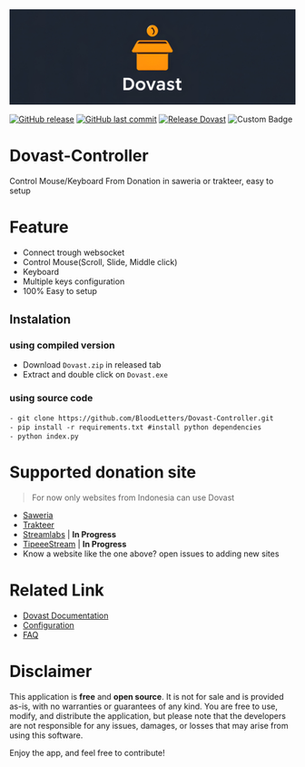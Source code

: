 <img src="assets/banner.jpg" alt="Banner" style="width:800px;">

[![GitHub release](https://img.shields.io/github/v/release/BloodLetters/Dovast-Controller.svg)](https://github.com/BloodLetters/Dovast-Controller/releases)
[![GitHub last commit](https://img.shields.io/github/last-commit/BloodLetters/Dovast-Controller.svg)](https://github.com/BloodLetters/Dovast-Controller/commits/main)
[![Release Dovast](https://github.com/BloodLetters/Dovast-Controller/actions/workflows/main.yml/badge.svg)](https://github.com/BloodLetters/Dovast-Controller/actions/workflows/main.yml)
![Custom Badge](https://img.shields.io/badge/Status-Active-brightgreen)


# Dovast-Controller
Control Mouse/Keyboard From Donation in saweria or trakteer, easy to setup

# Feature
- Connect trough websocket
- Control Mouse(Scroll, Slide, Middle click)
- Keyboard
- Multiple keys configuration
- 100% Easy to setup

## Instalation

### using compiled version
- Download ``Dovast.zip`` in released tab <br>
- Extract and double click on ``Dovast.exe``

### using source code
```
- git clone https://github.com/BloodLetters/Dovast-Controller.git
- pip install -r requirements.txt #install python dependencies
- python index.py
```

# Supported donation site
> For now only websites from Indonesia can use Dovast
- [Saweria](https://saweria.co/)
- [Trakteer](https://trakteer.id/)
- [Streamlabs](https://streamlabs.com) | **In Progress**
- [TipeeeStream](https://www.tipeeestream.com/) | **In Progress**
- Know a website like the one above? open issues to adding new sites

# Related Link
- [Dovast Documentation](https://github.com/BloodLetters/Dovast-Controller/wiki)
- [Configuration](https://github.com/BloodLetters/Dovast-Controller/wiki/Configuration)
- [FAQ](https://github.com/BloodLetters/Dovast-Controller/wiki/FAQ)

# Disclaimer
This application is **free** and **open source**. It is not for sale and is provided as-is,
with no warranties or guarantees of any kind. You are free to use, modify, and distribute the application, but please note that the developers are not responsible for any issues, damages, or losses that may arise from using this software.

Enjoy the app, and feel free to contribute!
